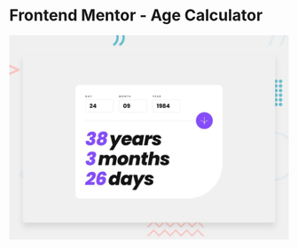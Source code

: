 # Frontend Mentor - Age Calculator

![Design preview for the Age calculator app coding challenge](./design/desktop-preview.jpg)
